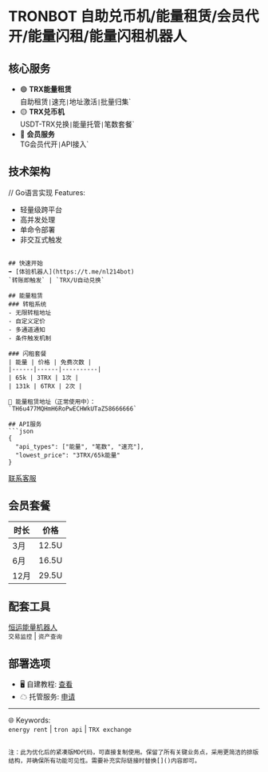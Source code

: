 # TRONBOT 自助兑币机/能量租赁/会员代开/能量闪租/能量闪租机器人

## 核心服务
- 🟢 **TRX能量租赁**  
  自助租赁` | `速充` | `地址激活` | `批量归集`  
- 🟡 **TRX兑币机**  
  USDT-TRX兑换` | `能量托管` | `笔数套餐`  
- 🔵 **会员服务**  
  TG会员代开` | `API接入`  

## 技术架构

// Go语言实现
Features:
- 轻量级跨平台
- 高并发处理
- 单命令部署
- 非交互式触发
```

## 快速开始
➡️ [体验机器人](https://t.me/nl214bot)  
`转账即触发` | `TRX/U自动兑换`

## 能量租赁
### 转租系统
- 无限转租地址
- 自定义定价
- 多通道通知
- 条件触发机制

### 闪租套餐
| 能量 | 价格 | 免费次数 |
|------|------|----------|
| 65k | 3TRX | 1次 |
| 131k | 6TRX | 2次 |

📌 能量租赁地址（正常使用中）：  
`TH6u477MQHmH6RoPwECHWkUTaZ58666666`

## API服务
```json
{
  "api_types": ["能量", "笔数", "速充"],
  "lowest_price": "3TRX/65k能量" 
}
```
[联系客服](https://t.me/vking4)

## 会员套餐
| 时长 | 价格 |
|------|------|
| 3月 | 12.5U |
| 6月 | 16.5U |
| 12月 | 29.5U |

## 配套工具
[恒运能量机器人](https://t.me/nl214bot)  
`交易监控` | `资产查询`

## 部署选项
- 🖥 自建教程: [查看]()  
- ☁ 托管服务: [申请]()  

---
🌐 Keywords:  
`energy rent` | `tron api` | `TRX exchange`
``` 

注：此为优化后的紧凑版MD代码，可直接复制使用。保留了所有关键业务点，采用更简洁的排版结构，并确保所有功能可见性。需要补充实际链接时替换[]()内容即可。

